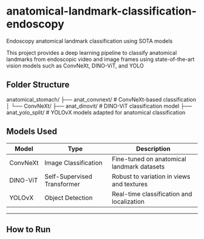 # anatomical-landmark-classification-endoscopy
Endoscopy anatomical landmark classification using SOTA models

This project provides a deep learning pipeline to classify anatomical landmarks from endoscopic video and image frames using state-of-the-art vision models such as ConvNeXt, DINO-ViT, and YOLO

## Folder Structure

anatomical_stomach/
├── anat_convnext/ # ConvNeXt-based classification
│ └── ConvNeXt/
├── anat_dinovit/ # DINO-ViT classification model
├── anat_yolo_split/ # YOLOvX models adapted for anatomical classification

## Models Used

| Model       | Type                       | Description |
|-------------|----------------------------|-------------|
| ConvNeXt   | Image Classification        | Fine-tuned on anatomical landmark datasets |
| DINO-ViT   | Self-Supervised Transformer | Robust to variation in views and textures |
| YOLOvX     | Object Detection            | Real-time classification and localization |

---

## How to Run
